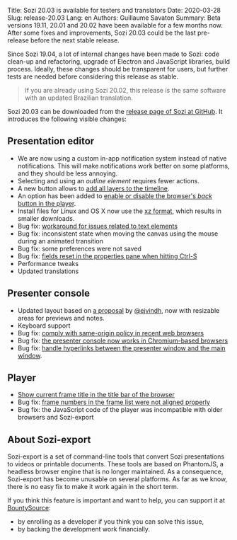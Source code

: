 Title: Sozi 20.03 is available for testers and translators
Date: 2020-03-28
Slug: release-20.03
Lang: en
Authors: Guillaume Savaton
Summary:
    Beta versions 19.11, 20.01 and 20.02 have been available for a few months now.
    After some fixes and improvements, Sozi 20.03 could be the last pre-release before
    the next stable release.

Since Sozi 19.04, a lot of internal changes have been made to Sozi: code clean-up
and refactoring, upgrade of Electron and JavaScript libraries, build process.
Ideally, these changes should be transparent for users, but further tests are
needed before considering this release as stable.

> If you are already using Sozi 20.02, this release is the same software with an updated Brazilian translation.

Sozi 20.03 can be downloaded from the [release page of Sozi at GitHub](https://github.com/sozi-projects/Sozi/releases/tag/v20.03-beta).
It introduces the following visible changes:

Presentation editor
-------------------

* We are now using a custom in-app notification system instead of native notifications.
  This will make notifications work better on some platforms, and they should be less annoying.
* Selecting and using an *outline element* requires fewer actions.
* A new button allows to [add all layers to the timeline](https://github.com/sozi-projects/Sozi/issues/453).
* An option has been added to [enable or disable the browser's *back* button in the player](https://github.com/sozi-projects/Sozi/issues/458).
* Install files for Linux and OS X now use the [xz format](https://en.wikipedia.org/wiki/XZ_Utils), which results in smaller downloads.
* Bug fix: [workaround for issues related to text elements](https://github.com/sozi-projects/Sozi/issues/398)
* Bug fix: inconsistent state when moving the canvas using the mouse during an animated transition
* Bug fix: some preferences were not saved
* Bug fix: [fields reset in the properties pane when hitting Ctrl-S](https://github.com/sozi-projects/Sozi/issues/472)
* Performance tweaks
* Updated translations

Presenter console
-----------------

* Updated layout based on [a proposal](https://github.com/sozi-projects/Sozi/issues/211#issuecomment-486816698) by [@ejvindh](https://github.com/ejvindh),
  now with resizable areas for previews and notes.
* Keyboard support
* Bug fix: [comply with same-origin policy in recent web browsers](https://github.com/sozi-projects/Sozi/issues/466)
* Bug fix: [the presenter console now works in Chromium-based browsers](https://github.com/sozi-projects/Sozi/issues/467)
* Bug fix: [handle hyperlinks between the presenter window and the main window](https://github.com/sozi-projects/Sozi/issues/469).

Player
------

* [Show current frame title in the title bar of the browser](https://github.com/sozi-projects/Sozi/issues/459)
* Bug fix: [frame numbers in the frame list were not aligned properly](https://github.com/sozi-projects/Sozi/issues/460)
* Bug fix: the JavaScript code of the player was incompatible with older browsers and Sozi-export

About Sozi-export
-----------------

Sozi-export is a set of command-line tools that convert Sozi presentations to
videos or printable documents.
These tools are based on PhantomJS, a headless browser engine that is no longer
maintained.
As a consequence, Sozi-export has become unusable on several platforms.
As far as we know, there is no easy fix to make it work again in the short term.

If you think this feature is important and want to help, you can support it at
[BountySource](https://www.bountysource.com/issues/68941076-migrate-from-phantomjs):

* by enrolling as a developer if you think you can solve this issue,
* by backing the development work financially.
